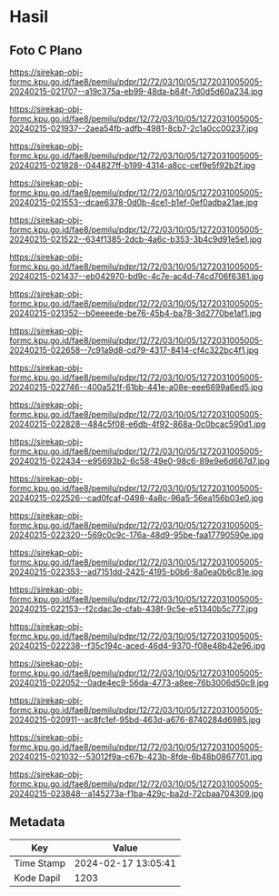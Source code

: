 # Hasil

## Foto C Plano

https://sirekap-obj-formc.kpu.go.id/fae8/pemilu/pdpr/12/72/03/10/05/1272031005005-20240215-021707--a19c375a-eb99-48da-b84f-7d0d5d60a234.jpg

https://sirekap-obj-formc.kpu.go.id/fae8/pemilu/pdpr/12/72/03/10/05/1272031005005-20240215-021937--2aea54fb-adfb-4981-8cb7-2c1a0cc00237.jpg

https://sirekap-obj-formc.kpu.go.id/fae8/pemilu/pdpr/12/72/03/10/05/1272031005005-20240215-021828--044827ff-b199-4314-a8cc-cef9e5f92b2f.jpg

https://sirekap-obj-formc.kpu.go.id/fae8/pemilu/pdpr/12/72/03/10/05/1272031005005-20240215-021553--dcae6378-0d0b-4ce1-b1ef-0ef0adba21ae.jpg

https://sirekap-obj-formc.kpu.go.id/fae8/pemilu/pdpr/12/72/03/10/05/1272031005005-20240215-021522--634f1385-2dcb-4a6c-b353-3b4c9d91e5e1.jpg

https://sirekap-obj-formc.kpu.go.id/fae8/pemilu/pdpr/12/72/03/10/05/1272031005005-20240215-021437--eb042970-bd9c-4c7e-ac4d-74cd706f6381.jpg

https://sirekap-obj-formc.kpu.go.id/fae8/pemilu/pdpr/12/72/03/10/05/1272031005005-20240215-021352--b0eeeede-be76-45b4-ba78-3d2770be1af1.jpg

https://sirekap-obj-formc.kpu.go.id/fae8/pemilu/pdpr/12/72/03/10/05/1272031005005-20240215-022658--7c91a9d8-cd79-4317-8414-cf4c322bc4f1.jpg

https://sirekap-obj-formc.kpu.go.id/fae8/pemilu/pdpr/12/72/03/10/05/1272031005005-20240215-022746--400a521f-61bb-441e-a08e-eee6699a6ed5.jpg

https://sirekap-obj-formc.kpu.go.id/fae8/pemilu/pdpr/12/72/03/10/05/1272031005005-20240215-022828--484c5f08-e6db-4f92-868a-0c0bcac590d1.jpg

https://sirekap-obj-formc.kpu.go.id/fae8/pemilu/pdpr/12/72/03/10/05/1272031005005-20240215-022434--e95693b2-6c58-49e0-98c6-89e9e6d667d7.jpg

https://sirekap-obj-formc.kpu.go.id/fae8/pemilu/pdpr/12/72/03/10/05/1272031005005-20240215-022526--cad0fcaf-0498-4a8c-96a5-56ea156b03e0.jpg

https://sirekap-obj-formc.kpu.go.id/fae8/pemilu/pdpr/12/72/03/10/05/1272031005005-20240215-022320--569c0c9c-176a-48d9-95be-faa17790590e.jpg

https://sirekap-obj-formc.kpu.go.id/fae8/pemilu/pdpr/12/72/03/10/05/1272031005005-20240215-022353--ad7151dd-2425-4195-b0b6-8a0ea0b6c81e.jpg

https://sirekap-obj-formc.kpu.go.id/fae8/pemilu/pdpr/12/72/03/10/05/1272031005005-20240215-022153--f2cdac3e-cfab-438f-9c5e-e51340b5c777.jpg

https://sirekap-obj-formc.kpu.go.id/fae8/pemilu/pdpr/12/72/03/10/05/1272031005005-20240215-022238--f35c194c-aced-46d4-9370-f08e48b42e96.jpg

https://sirekap-obj-formc.kpu.go.id/fae8/pemilu/pdpr/12/72/03/10/05/1272031005005-20240215-022052--0ade4ec9-56da-4773-a8ee-76b3006d50c9.jpg

https://sirekap-obj-formc.kpu.go.id/fae8/pemilu/pdpr/12/72/03/10/05/1272031005005-20240215-020911--ac8fc1ef-95bd-463d-a676-8740284d6985.jpg

https://sirekap-obj-formc.kpu.go.id/fae8/pemilu/pdpr/12/72/03/10/05/1272031005005-20240215-021032--53012f9a-c67b-423b-8fde-6b48b0867701.jpg

https://sirekap-obj-formc.kpu.go.id/fae8/pemilu/pdpr/12/72/03/10/05/1272031005005-20240215-023848--a145273a-f1ba-429c-ba2d-72cbaa704309.jpg


## Metadata

| Key        | Value               |
| ---------- | ------------------- |
| Time Stamp | 2024-02-17 13:05:41 |
| Kode Dapil | 1203                |



